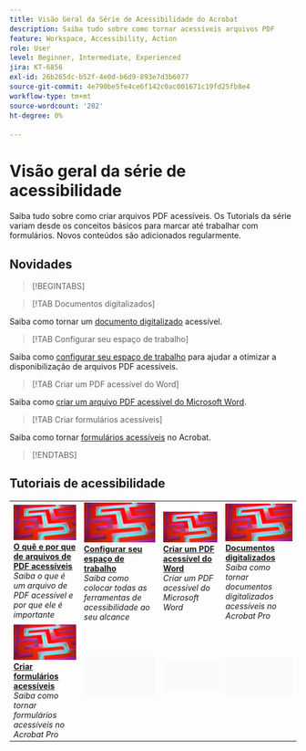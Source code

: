 ```yaml
---
title: Visão Geral da Série de Acessibilidade do Acrobat
description: Saiba tudo sobre como tornar acessíveis arquivos PDF
feature: Workspace, Accessibility, Action
role: User
level: Beginner, Intermediate, Experienced
jira: KT-6856
exl-id: 26b265dc-b52f-4e0d-b6d9-893e7d3b6077
source-git-commit: 4e790be5fe4ce6f142c0ac001671c19fd25fb8e4
workflow-type: tm+mt
source-wordcount: '202'
ht-degree: 0%

---
```


# Visão geral da série de acessibilidade

Saiba tudo sobre como criar arquivos PDF acessíveis. Os Tutorials da série variam desde os conceitos básicos para marcar até trabalhar com formulários. Novos conteúdos são adicionados regularmente.

## Novidades

>[!BEGINTABS]

>[!TAB Documentos digitalizados]

Saiba como tornar um [documento digitalizado](scanned-documents.md) acessível.

>[!TAB Configurar seu espaço de trabalho]

Saiba como [configurar seu espaço de trabalho](set-up-workspace.md) para ajudar a otimizar a disponibilização de arquivos PDF acessíveis.

>[!TAB Criar um PDF acessível do Word]

Saiba como [criar um arquivo PDF acessível do Microsoft Word](create-accessible-from-word.md).

>[!TAB Criar formulários acessíveis]

Saiba como tornar [formulários acessíveis](create-accessible-forms.md) no Acrobat.

>[!ENDTABS]

## Tutoriais de acessibilidade

<table style="table-layout:fixed">
<tr>
  <td>
    <a href="what-why-accessible-pdf.md">
      <img alt="O quê e por que dos arquivos de PDF acessíveis" src="../assets/accessibility-series-2025.png" />
    </a>
    <div>
    <a href="what-why-accessible-pdf.md"><strong>O quê e por que de arquivos de PDF acessíveis</strong></a>
    </div>
    <em>Saiba o que é um arquivo de PDF acessível e por que ele é importante</em>
    <br>
  </td>
  <td>
    <a href="set-up-workspace.md">
      <img alt="Configurar seu espaço de trabalho" src="../assets/accessibility-series-2025.png" />
    </a>
    <div>
    <a href="set-up-workspace.md"><strong>Configurar seu espaço de trabalho</strong></a>
    </div>
    <em>Saiba como colocar todas as ferramentas de acessibilidade ao seu alcance</em>
    <br>
  </td>
  <td>
    <a href="create-accessible-from-word.md">
      <img alt="Criar um PDF acessível do Word" src="../assets/accessibility-series-2025.png" />
    </a>
    <div>
    <a href="create-accessible-from-word.md"><strong>Criar um PDF acessível do Word</strong></a>
    </div>
    <em>Criar um PDF acessível do Microsoft Word</em>
    <br>
  </td>
  <td>
    <a href="scanned-documents.md">
      <img alt="Documentos digitalizados" src="../assets/accessibility-series-2025.png" />
    </a>
    <div>
    <a href="scanned-documents.md"><strong>Documentos digitalizados</strong></a>
    </div>
    <em>Saiba como tornar documentos digitalizados acessíveis no Acrobat Pro</em>
    <br>
  </td>
</tr>
<tr>
  <td>
    <a href="create-accessible-forms.md">
      <img alt="Criar formulários acessíveis" src="../assets/accessibility-series-2025.png" />
    </a>
    <div>
    <a href="create-accessible-forms.md"><strong>Criar formulários acessíveis</strong></a>
    </div>
    <em>Saiba como tornar formulários acessíveis no Acrobat Pro</em>
    <br>
  </td>
  <td>
        <img alt="Espaçador" src="../assets/Grayspacer.png" />
        <div>
        <br>
  </td>
  <td>
        <img alt="Espaçador" src="../assets/Grayspacer.png" />
        <div>
        <br>
  </td>
  <td>
        <img alt="Espaçador" src="../assets/Grayspacer.png" />
        <div>
        <br>
  </td>
</tr>
</table>
